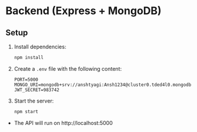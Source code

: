 # Backend (Express + MongoDB)

## Setup

1. Install dependencies:
   ```bash
   npm install
   ```
2. Create a `.env` file with the following content:
   ```env
   PORT=5000
   MONGO_URI=mongodb+srv://anshtyagi:Ansh1234@cluster0.tded4l0.mongodb.net/mern
   JWT_SECRET=983742
   ```
3. Start the server:
   ```bash
   npm start
   ```

- The API will run on http://localhost:5000 